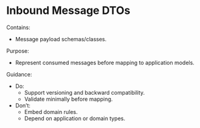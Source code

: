 # Inbound Message DTOs

Contains:

- Message payload schemas/classes.

Purpose:

- Represent consumed messages before mapping to application models.

Guidance:

- Do:
    - Support versioning and backward compatibility.
    - Validate minimally before mapping.
- Don’t:
    - Embed domain rules.
    - Depend on application or domain types.
